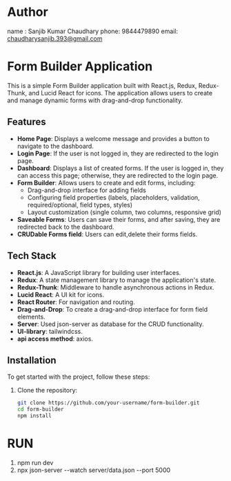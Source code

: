 # Author
name : Sanjib Kumar Chaudhary
phone: 9844479890
email: chaudharysanjib.393@gmail.com


# Form Builder Application
This is a simple Form Builder application built with React.js, Redux, Redux-Thunk, and Lucid React for icons. The application allows users to create and manage dynamic forms with drag-and-drop functionality.

## Features

- **Home Page**: Displays a welcome message and provides a button to navigate to the dashboard.
- **Login Page**: If the user is not logged in, they are redirected to the login page.
- **Dashboard**: Displays a list of created forms. If the user is logged in, 
                 they can access this page; otherwise, they are redirected to the login page.
- **Form Builder**: Allows users to create and edit forms, including:
  - Drag-and-drop interface for adding fields
  - Configuring field properties (labels, placeholders, validation, required/optional, field types, styles)
  - Layout customization (single column, two columns, responsive grid)
- **Saveable Forms**: Users can save their forms, and after saving, they are redirected back to the dashboard.
- **CRUDable Forms field**: Users can edit,delete their forms fields.

## Tech Stack

- **React.js**: A JavaScript library for building user interfaces.
- **Redux**: A state management library to manage the application's state.
- **Redux-Thunk**: Middleware to handle asynchronous actions in Redux.
- **Lucid React**: A UI kit for icons.
- **React Router**: For navigation and routing.
- **Drag-and-Drop**: To create a drag-and-drop interface for form field elements.
- **Server**: Used json-server as database for the CRUD functionality.
- **UI-library**: tailwindcss.
- **api access method**: axios.

## Installation

To get started with the project, follow these steps:

1. Clone the repository:
   ```bash
   git clone https://github.com/your-username/form-builder.git
   cd form-builder
   npm install 

# RUN 
1. npm run dev
2. npx json-server --watch server/data.json --port 5000
